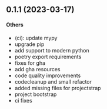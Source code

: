 
## 0.1.1 (2023-03-17)

#### Others

* (ci): update mypy
* upgrade pip
* add support to modern python
* poetry export requirements
* fixes for gha
* add gha resources
* code quality improvements
* codecleanup and small refactor
* added missing files for projectstrap
* project bootstrap
* ci fixes
